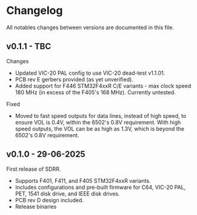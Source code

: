 # Changelog

All notables changes between versions are documented in this file.

## v0.1.1 - TBC

Changes

- Updated VIC-20 PAL config to use VIC-20 dead-test v1.1.01.
- PCB rev E gerbers provided (as yet unverified).
- Added support for F446 STM32F4xxR C/E variants - max clock speed 180 MHz (in excess of the F405's 168 MHz).  Currently untested.

Fixed

- Moved to fast speed outputs for data lines, instead of high speed, to ensure VOL is 0.4V, within the 6502's 0.8V requirement.  With high speed outputs, the VOL can be as high as 1.3V, which is beyond the 6502's 0.8V requirement.

## v0.1.0 - 29-06-2025

First release of SDRR.

- Supports F401, F411, and F405 STM32F4xxR variants.
- Includes configurations and pre-built firmware for C64, VIC-20 PAL, PET, 1541 disk drive, and IEEE disk drives.
- PCB rev D design included.
- Release binaries 
